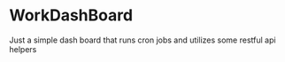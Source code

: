 WorkDashBoard
===

Just a simple dash board that runs cron jobs
and utilizes some restful api helpers
